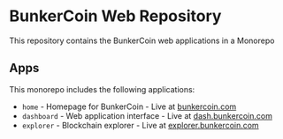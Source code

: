 # BunkerCoin Web Repository

This repository contains the BunkerCoin web applications in a Monorepo

## Apps

This monorepo includes the following applications:

- `home` - Homepage for BunkerCoin - Live at [bunkercoin.com](https://bunkercoin.com)
- `dashboard` - Web application interface  - Live at [dash.bunkercoin.com](https://dash.bunkercoin.com)
- `explorer` - Blockchain explorer - Live at [explorer.bunkercoin.com](https://explorer.bunkercoin.com)